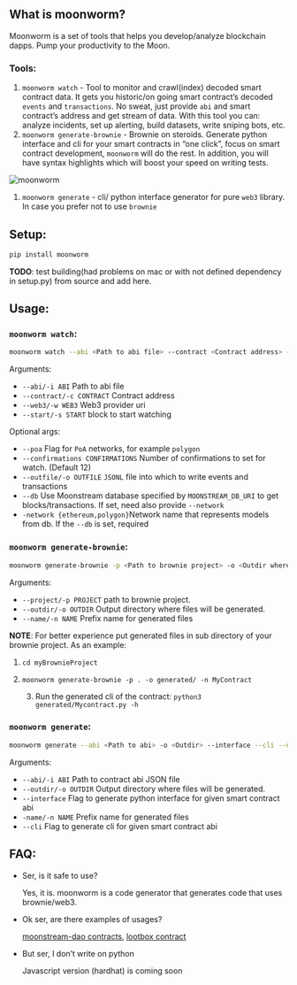 ## What is moonworm?

Moonworm is a set of tools that helps you develop/analyze blockchain dapps. Pump your productivity to the Moon.

### Tools:

1. `moonworm watch` -  Tool to monitor and crawl(index) decoded smart contract data. It gets you historic/on going smart contract’s decoded `events` and `transactions`. No sweat, just provide `abi` and smart contract’s address and get stream of data. With this tool you can: analyze  incidents, set up alerting, build datasets, write sniping bots, etc.
2. `moonworm generate-brownie` - Brownie on steroids. Generate python interface and cli for your smart contracts in “one click”, focus on smart contract development, `moonworm` will do the rest. In addition, you will have syntax highlights which will boost your speed on writing tests.

![moonworm](https://user-images.githubusercontent.com/19771534/164013435-74a9e816-74ef-4e05-a7e5-1f7f620896e7.jpg)


1. `moonworm generate` - cli/ python interface generator for pure `web3` library. In case you prefer not to use `brownie`

## Setup:

```sql
pip install moonworm 
```

**TODO**: test building(had problems on mac or with not defined dependency in setup.py) from source and add here.

## Usage:

### `moonworm watch`:

```bash
moonworm watch --abi <Path to abi file> --contract <Contract address> --web3 <Web3 provider url> --start <Start block>     
```

Arguments:

- `--abi/-i ABI`    Path to abi file
- `--contract/-c CONTRACT` Contract address
- `--web3/-w WEB3`    Web3 provider uri
- `--start/-s START`  block to start watching

Optional args:

- `--poa` Flag for `PoA` networks, for example `polygon`
- `--confirmations CONFIRMATIONS`  Number of confirmations to set for watch. (Default 12)
- `--outfile/-o OUTFILE`  `JSONL` file into which to write events and transactions
- `--db`  Use Moonstream database specified by `MOONSTREAM_DB_URI` to get blocks/transactions. If set, need also provide `--network`
- `-network {ethereum,polygon}`Network name that represents models from db. If the `--db` is set, required

### `moonworm generate-brownie`:

```bash
moonworm generate-brownie -p <Path to brownie project> -o <Outdir where file will be generated> -n <Contract name>
```

Arguments:

- `--project/-p PROJECT`  path to brownie project.
- `--outdir/-o OUTDIR` Output directory where files will be generated.
- `--name/-n NAME` Prefix name for generated files

**NOTE**: For better experience put generated files in sub directory of your brownie project. As an example:

1. `cd myBrownieProject`
2. `moonworm generate-brownie -p . -o generated/ -n MyContract` 

      3. Run the generated cli of the contract: `python3 generated/Mycontract.py -h` 

### `moonworm generate`:

```bash
moonworm generate --abi <Path to abi> -o <Outdir> --interface --cli --name <Prefix name for the generated files>
```

Arguments:

- `--abi/-i ABI` Path to contract abi JSON file
- `--outdir/-o OUTDIR` Output directory where files will be generated.
- `--interface` Flag to generate python interface for given smart contract abi
- `-name/-n NAME` Prefix name for generated files
- `--cli` Flag to generate cli for given smart contract abi

 

## FAQ:

- Ser, is it safe to use?

     Yes, it is. moonworm is a code generator that generates code that uses brownie/web3.

- Ok ser, are there examples of usages?

     [moonstream-dao contracts](https://github.com/bugout-dev/dao/tree/main/dao), [lootbox contract](https://github.com/bugout-dev/lootbox/tree/main/lootbox)

- But ser, I don’t write on python

     Javascript version (hardhat) is coming soon
